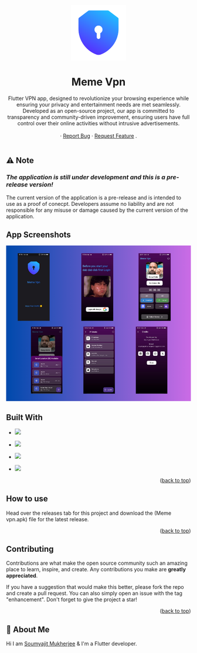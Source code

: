 <a name="readme-top"></a>

<br />
<div align="center">
<img src="assets/images/vpn.png" width="150">
  <h1 align="center">Meme Vpn </h1>

  <p align="center">
     Flutter VPN app, designed to revolutionize your browsing experience while ensuring your privacy and entertainment needs are met seamlessly. Developed as an open-source project, our app is committed to transparency and community-driven improvement, ensuring users have full control over their online activities without intrusive advertisements.
    <br />
    <br />
    <a ></a>
    ·
    <a href="https://github.com/Sm69mu/meme_vpn/issues">Report Bug</a>
    ·
    <a href="https://github.com/Sm69mu/meme_vpn/issues">Request Feature</a>
    .
    <br />
    <br />
  </p>
</div>


## ⚠ Note

### *The application is still under development and this is a pre-release version!*

The current version of the application is a pre-release and is intended to use as a proof of conecpt. Developers assume no liability and are not responsible for any misuse or damage caused by the current version of the application.

## App Screenshots



<img src="assets/images/readme.png" width="700">  



## Built With

* <a href="https://flutter.dev" > <img src="https://user-images.githubusercontent.com/70502672/191479981-90008429-439c-42e3-b5e0-f9fff37c09aa.png" height="50"> </a>

* <a href="https://firebase.google.com/" > <img src="https://user-images.githubusercontent.com/70502672/191481355-c9c9c148-2d75-4948-85e1-c8a4708d4036.png" height="50"> </a>

* <a href="https://www.vpngate.net/en/" > <img src="http://www.w3.org/2000/svg" height="50"> </a>

* <a href="https://ip-api.com/" > <img src="https://ip-api.com/docs/static/logo.png" height="40"> </a>

<p align="right">(<a href="#readme-top">back to top</a>)</p>

## How to use

Head over the releases tab for this project and download the (Meme vpn.apk) file for the latest release.

<p align="right">(<a href="#readme-top">back to top</a>)</p>

## Contributing

Contributions are what make the open source community such an amazing place to learn, inspire, and create. Any contributions you make are **greatly appreciated**.

If you have a suggestion that would make this better, please fork the repo and create a pull request. You can also simply open an issue with the tag "enhancement".
Don't forget to give the project a star!

<p align="right">(<a href="#readme-top">back to top</a>)</p>

## 🚀 About Me

Hi I am [Soumyajit Mukherjee](https://github.com/Sm69mu) & I'm a Flutter developer.


